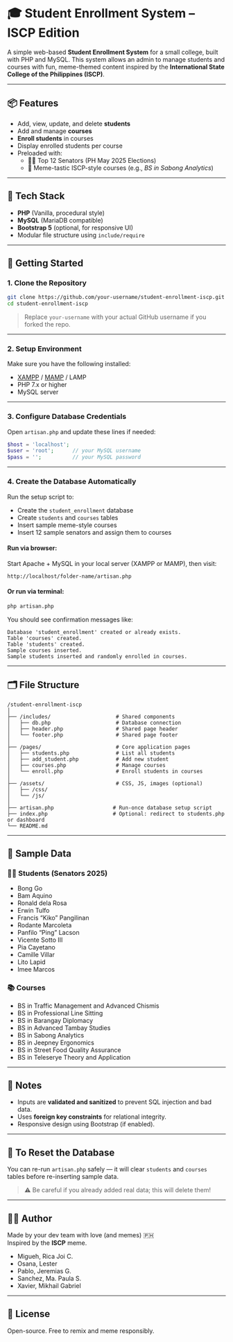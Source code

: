 # 🎓 Student Enrollment System – ISCP Edition

A simple web-based **Student Enrollment System** for a small college, built with PHP and MySQL. This system allows an admin to manage students and courses with fun, meme-themed content inspired by the **International State College of the Philippines (ISCP)**.

---

## 📦 Features

- Add, view, update, and delete **students**
- Add and manage **courses**
- **Enroll students** in courses
- Display enrolled students per course
- Preloaded with:
  - 🧑‍🎓 Top 12 Senators (PH May 2025 Elections)
  - 🏫 Meme-tastic ISCP-style courses (e.g., _BS in Sabong Analytics_)

---

## 🧰 Tech Stack

- **PHP** (Vanilla, procedural style)
- **MySQL** (MariaDB compatible)
- **Bootstrap 5** (optional, for responsive UI)
- Modular file structure using `include/require`

---

## 🚀 Getting Started

### 1. Clone the Repository

```bash
git clone https://github.com/your-username/student-enrollment-iscp.git
cd student-enrollment-iscp
```

> Replace `your-username` with your actual GitHub username if you forked the repo.

---

### 2. Setup Environment

Make sure you have the following installed:

- [XAMPP](https://www.apachefriends.org/) / [MAMP](https://www.mamp.info/en/) / LAMP
- PHP 7.x or higher
- MySQL server

---

### 3. Configure Database Credentials

Open `artisan.php` and update these lines if needed:

```php
$host = 'localhost';
$user = 'root';      // your MySQL username
$pass = '';          // your MySQL password
```

---

### 4. Create the Database Automatically

Run the setup script to:

- Create the `student_enrollment` database
- Create `students` and `courses` tables
- Insert sample meme-style courses
- Insert 12 sample senators and assign them to courses

#### Run via browser:

Start Apache + MySQL in your local server (XAMPP or MAMP), then visit:

```
http://localhost/folder-name/artisan.php
```

#### Or run via terminal:

```bash
php artisan.php
```

You should see confirmation messages like:

```
Database 'student_enrollment' created or already exists.
Table 'courses' created.
Table 'students' created.
Sample courses inserted.
Sample students inserted and randomly enrolled in courses.
```

---

## 🗂 File Structure

```
/student-enrollment-iscp
│
├── /includes/                     # Shared components
│   ├── db.php                     # Database connection
│   ├── header.php                 # Shared page header
│   └── footer.php                 # Shared page footer
│
├── /pages/                        # Core application pages
│   ├── students.php               # List all students
│   ├── add_student.php            # Add new student
│   ├── courses.php                # Manage courses
│   └── enroll.php                 # Enroll students in courses
│
├── /assets/                       # CSS, JS, images (optional)
│   ├── /css/
│   └── /js/
│
├── artisan.php                   # Run-once database setup script
├── index.php                     # Optional: redirect to students.php or dashboard
└── README.md
```

---

## 🧪 Sample Data

### 🧑‍🎓 Students (Senators 2025)

- Bong Go
- Bam Aquino
- Ronald dela Rosa
- Erwin Tulfo
- Francis “Kiko” Pangilinan
- Rodante Marcoleta
- Panfilo “Ping” Lacson
- Vicente Sotto III
- Pia Cayetano
- Camille Villar
- Lito Lapid
- Imee Marcos

### 📚 Courses

- BS in Traffic Management and Advanced Chismis
- BS in Professional Line Sitting
- BS in Barangay Diplomacy
- BS in Advanced Tambay Studies
- BS in Sabong Analytics
- BS in Jeepney Ergonomics
- BS in Street Food Quality Assurance
- BS in Teleserye Theory and Application

---

## 📌 Notes

- Inputs are **validated and sanitized** to prevent SQL injection and bad data.
- Uses **foreign key constraints** for relational integrity.
- Responsive design using Bootstrap (if enabled).

---

## 🧼 To Reset the Database

You can re-run `artisan.php` safely — it will clear `students` and `courses` tables before re-inserting sample data.

> ⚠️ Be careful if you already added real data; this will delete them!

---

## 👨‍💻 Author

Made by your dev team with love (and memes) 🇵🇭  
Inspired by the **ISCP** meme.

- Migueh, Rica Joi C.
- Osana, Lester
- Pablo, Jeremias G.
- Sanchez, Ma. Paula S.
- Xavier, Mikhail Gabriel

---

## 📝 License

Open-source. Free to remix and meme responsibly.
